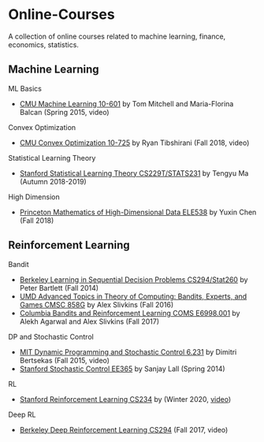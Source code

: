 # Online-Courses
A collection of online courses related to machine learning, finance, economics, statistics.

## Machine Learning
ML Basics

* [CMU Machine Learning 10-601](http://www.cs.cmu.edu/~ninamf/courses/601sp15/lectures.shtml) by Tom Mitchell and Maria-Florina Balcan (Spring 2015, video)

Convex Optimization
* [CMU Convex Optimization 10-725](https://www.stat.cmu.edu/~ryantibs/convexopt-F18/) by Ryan Tibshirani (Fall 2018, video)

Statistical Learning Theory
* [Stanford Statistical Learning Theory CS229T/STATS231](http://web.stanford.edu/class/cs229t/) by Tengyu Ma (Autumn 2018-2019)

High Dimension
* [Princeton Mathematics of High-Dimensional Data ELE538](http://www.princeton.edu/~yc5/ele538_math_data/lectures.html) by Yuxin Chen (Fall 2018)

## Reinforcement Learning

Bandit 
* [Berkeley Learning in Sequential Decision Problems CS294/Stat260](https://www.stat.berkeley.edu/~bartlett/courses/2014fall-cs294stat260/) by Peter Bartlett (Fall 2014)
* [UMD Advanced Topics in Theory of Computing: Bandits, Experts, and Games CMSC 858G](http://www.cs.umd.edu/~slivkins/CMSC858G-fall16/) by Alex Slivkins (Fall 2016)
* [Columbia Bandits and Reinforcement Learning COMS E6998.001](http://alekhagarwal.net/bandits_and_rl/index.html) by Alekh Agarwal and Alex Slivkins (Fall 2017)

DP and Stochastic Control
* [MIT Dynamic Programming and Stochastic Control 6.231](https://ocw.mit.edu/courses/electrical-engineering-and-computer-science/6-231-dynamic-programming-and-stochastic-control-fall-2015/index.htm) by Dimitri Bertsekas (Fall 2015, video)
* [Stanford Stochastic Control EE365](https://stanford.edu/class/ee365/index.html) by Sanjay Lall (Spring 2014)

RL
* [Stanford Reinforcement Learning CS234](http://web.stanford.edu/class/cs234/index.html) by (Winter 2020, [video](https://www.youtube.com/watch?v=FgzM3zpZ55o&list=PLoROMvodv4rOSOPzutgyCTapiGlY2Nd8u))

Deep RL
* [Berkeley Deep Reinforcement Learning CS294](http://rail.eecs.berkeley.edu/deeprlcourse-fa17/index.html#lecture-videos) (Fall 2017, video)
